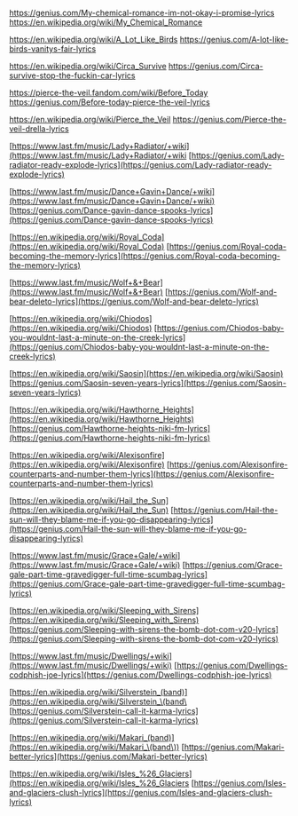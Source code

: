 https://genius.com/My-chemical-romance-im-not-okay-i-promise-lyrics
https://en.wikipedia.org/wiki/My_Chemical_Romance

https://en.wikipedia.org/wiki/A_Lot_Like_Birds
https://genius.com/A-lot-like-birds-vanitys-fair-lyrics

https://en.wikipedia.org/wiki/Circa_Survive
https://genius.com/Circa-survive-stop-the-fuckin-car-lyrics

https://pierce-the-veil.fandom.com/wiki/Before_Today
https://genius.com/Before-today-pierce-the-veil-lyrics

https://en.wikipedia.org/wiki/Pierce_the_Veil
https://genius.com/Pierce-the-veil-drella-lyrics

[https://www.last.fm/music/Lady+Radiator/+wiki](https://www.last.fm/music/Lady+Radiator/+wiki
[https://genius.com/Lady-radiator-ready-explode-lyrics](https://genius.com/Lady-radiator-ready-explode-lyrics)

[https://www.last.fm/music/Dance+Gavin+Dance/+wiki](https://www.last.fm/music/Dance+Gavin+Dance/+wiki)
[https://genius.com/Dance-gavin-dance-spooks-lyrics](https://genius.com/Dance-gavin-dance-spooks-lyrics)

[https://en.wikipedia.org/wiki/Royal_Coda](https://en.wikipedia.org/wiki/Royal_Coda)
[https://genius.com/Royal-coda-becoming-the-memory-lyrics](https://genius.com/Royal-coda-becoming-the-memory-lyrics)

[https://www.last.fm/music/Wolf+&+Bear](https://www.last.fm/music/Wolf+&+Bear)
[https://genius.com/Wolf-and-bear-deleto-lyrics](https://genius.com/Wolf-and-bear-deleto-lyrics)

[https://en.wikipedia.org/wiki/Chiodos](https://en.wikipedia.org/wiki/Chiodos)
[https://genius.com/Chiodos-baby-you-wouldnt-last-a-minute-on-the-creek-lyrics](https://genius.com/Chiodos-baby-you-wouldnt-last-a-minute-on-the-creek-lyrics)

[https://en.wikipedia.org/wiki/Saosin](https://en.wikipedia.org/wiki/Saosin)
[https://genius.com/Saosin-seven-years-lyrics](https://genius.com/Saosin-seven-years-lyrics)

[https://en.wikipedia.org/wiki/Hawthorne_Heights](https://en.wikipedia.org/wiki/Hawthorne_Heights)
[https://genius.com/Hawthorne-heights-niki-fm-lyrics](https://genius.com/Hawthorne-heights-niki-fm-lyrics)

[https://en.wikipedia.org/wiki/Alexisonfire](https://en.wikipedia.org/wiki/Alexisonfire)
[https://genius.com/Alexisonfire-counterparts-and-number-them-lyrics](https://genius.com/Alexisonfire-counterparts-and-number-them-lyrics)

[https://en.wikipedia.org/wiki/Hail_the_Sun](https://en.wikipedia.org/wiki/Hail_the_Sun)
[https://genius.com/Hail-the-sun-will-they-blame-me-if-you-go-disappearing-lyrics](https://genius.com/Hail-the-sun-will-they-blame-me-if-you-go-disappearing-lyrics)

[https://www.last.fm/music/Grace+Gale/+wiki](https://www.last.fm/music/Grace+Gale/+wiki)
[https://genius.com/Grace-gale-part-time-gravedigger-full-time-scumbag-lyrics](https://genius.com/Grace-gale-part-time-gravedigger-full-time-scumbag-lyrics)

[https://en.wikipedia.org/wiki/Sleeping_with_Sirens](https://en.wikipedia.org/wiki/Sleeping_with_Sirens)
[https://genius.com/Sleeping-with-sirens-the-bomb-dot-com-v20-lyrics](https://genius.com/Sleeping-with-sirens-the-bomb-dot-com-v20-lyrics)

[https://www.last.fm/music/Dwellings/+wiki](https://www.last.fm/music/Dwellings/+wiki)
[https://genius.com/Dwellings-codphish-joe-lyrics](https://genius.com/Dwellings-codphish-joe-lyrics)

[https://en.wikipedia.org/wiki/Silverstein_(band)](https://en.wikipedia.org/wiki/Silverstein_\(band\
[https://genius.com/Silverstein-call-it-karma-lyrics](https://genius.com/Silverstein-call-it-karma-lyrics)

[https://en.wikipedia.org/wiki/Makari_(band)](https://en.wikipedia.org/wiki/Makari_\(band\))
[https://genius.com/Makari-better-lyrics](https://genius.com/Makari-better-lyrics)

[https://en.wikipedia.org/wiki/Isles_%26_Glaciers](https://en.wikipedia.org/wiki/Isles_%26_Glaciers
[https://genius.com/Isles-and-glaciers-clush-lyrics](https://genius.com/Isles-and-glaciers-clush-lyrics)
